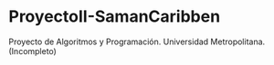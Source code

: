 # ProyectoII-SamanCaribben
Proyecto de Algoritmos y Programación. Universidad Metropolitana. (Incompleto)
